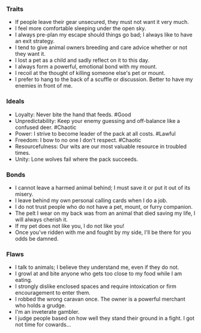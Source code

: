 
### Traits
- If people leave their gear unsecured, they must not want it very much.
- I feel more comfortable sleeping under the open sky.
- I always pre-plan my escape should things go bad; I always like to have an exit strategy.
- I tend to give animal owners breeding and care advice whether or not they want it.
- I lost a pet as a child and sadly reflect on it to this day.
- I always form a powerful, emotional bond with my mount.
- I recoil at the thought of killing someone else's pet or mount.
- I prefer to hang to the back of a scuffle or discussion. Better to have my enemies in front of me.
### Ideals
- Loyalty: Never bite the hand that feeds. #Good
- Unpredictability: Keep your enemy guessing and off-balance like a confused deer. #Chaotic
- Power: I strive to become leader of the pack at all costs. #Lawful
- Freedom: I bow to no one I don't respect. #Chaotic
- Resourcefulness: Our wits are our most valuable resource in troubled times. 
- Unity: Lone wolves fail where the pack succeeds.
### Bonds
- I cannot leave a harmed animal behind; I must save it or put it out of its misery.
- I leave behind my own personal calling cards when I do a job.
- I do not trust people who do not have a pet, mount, or furry companion.
- The pelt I wear on my back was from an animal that died saving my life, I will always cherish it.
- If my pet does not like you, I do not like you!
- Once you've ridden with me and fought by my side, I'll be there for you odds be damned.
### Flaws
- I talk to animals; I believe they understand me, even if they do not.
- I growl at and bite anyone who gets too close to my food while I am eating.
- I strongly dislike enclosed spaces and require intoxication or firm encouragement to enter them.
- I robbed the wrong caravan once. The owner is a powerful merchant who holds a grudge.
- I'm an inveterate gambler.
- I judge people based on how well they stand their ground in a fight. I got not time for cowards…